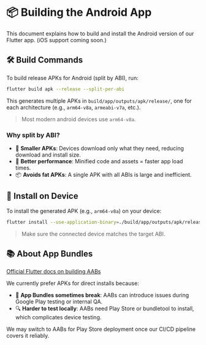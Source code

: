 # 📦 Building the Android App

This document explains how to build and install the Android version of our Flutter app. (iOS support coming soon.)

## 🛠️ Build Commands

To build release APKs for Android (split by ABI), run:

```bash
flutter build apk --release --split-per-abi
```

This generates multiple APKs in `build/app/outputs/apk/release/`, one for each architecture (e.g., `arm64-v8a`, `armeabi-v7a`, etc.).

> Most modern android devices use `arm64-v8a`.

### Why split by ABI?

* 🔽 **Smaller APKs**: Devices download only what they need, reducing download and install size.
* 🚀 **Better performance**: Minified code and assets = faster app load times.
* 📦 **Avoids fat APKs**: A single APK with all ABIs is large and inefficient.

## 📲 Install on Device

To install the generated APK (e.g., `arm64-v8a`) on your device:

```bash
flutter install --use-application-binary=./build/app/outputs/apk/release/app-arm64-v8a-release.apk
```

> Make sure the connected device matches the target ABI.

## 📚 About App Bundles

[Official Flutter docs on building AABs](https://docs.flutter.dev/deployment/android#build-an-app-bundle)

We currently prefer APKs for direct installs because:

* 🧪 **App Bundles sometimes break**: AABs can introduce issues during Google Play testing or internal QA.
* 🔍 **Harder to test locally**: AABs need Play Store or bundletool to install, which complicates device testing.

We may switch to AABs for Play Store deployment once our CI/CD pipeline covers it reliably.

